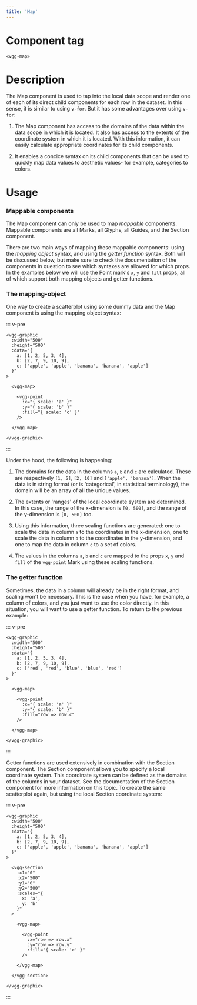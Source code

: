 ```yaml
---
title: 'Map'
---
```


# Component tag

`<vgg-map>`

# Description

The Map component is used to tap into the local data scope and render one
of each of its direct child components for each row in the dataset. In this sense,
it is similar to using `v-for`. But it has some advantages over using `v-for`:

1. The Map component has access to the domains of the data within the data scope
in which it is located. It also has access to the extents of the coordinate system
in which it is located. With this information, it can easily calculate appropriate
coordinates for its child components.

2. It enables a concice syntax on its child components that can be used to quickly
map data values to aesthetic values- for example, categories to colors.

# Usage

### Mappable components

The Map component can only be used to map _mappable_ components. Mappable components
are all Marks, all Glyphs, all Guides, and the Section component.

There are two main ways of mapping these mappable components: using the _mapping
object_ syntax, and using the _getter function_ syntax. Both will be discussed below,
but make sure to check the documentation of the components in question to see
which syntaxes are allowed for which props. In the examples below we will use
the Point mark's `x`, `y` and `fill` props, all of which support both mapping
objects and getter functions.

### The mapping-object

One way to create a scatterplot using some dummy data and the Map component is
using the mapping object syntax:

::: v-pre
```html{14-16}
<vgg-graphic
  :width="500"
  :height="500"
  :data="{
    a: [1, 2, 5, 3, 4],
    b: [2, 7, 9, 10, 9],
    c: ['apple', 'apple', 'banana', 'banana', 'apple']
  }"
>

  <vgg-map>

    <vgg-point
      :x="{ scale: 'a' }"
      :y="{ scale: 'b' }"
      :fill="{ scale: 'c' }"
    />

  </vgg-map>

</vgg-graphic>
```
:::

Under the hood, the following is happening:

1. The domains for the data in the columns `a`, `b` and `c` are calculated.
These are respectively `[1, 5]`, `[2, 10]` and `['apple', 'banana']`. When the data is in
string format (or is 'categorical', in statistical terminology), the domain will
be an array of all the unique values.

2. The extents or 'ranges' of the local coordinate system are determined. In this
case, the range of the x-dimension is `[0, 500]`, and the range of the y-dimension
is `[0, 500]` too.

3. Using this information, three scaling functions are generated: one to scale
the data in column `a` to the coordinates in the x-dimension, one to scale the
data in column `b` to the coordinates in the y-dimension, and one to map the
data in column `c` to a set of colors.

4. The values in the columns `a`, `b` and `c` are mapped to the props `x`, `y` and
`fill` of the `vgg-point` Mark using these scaling functions.

### The getter function

Sometimes, the data in a column will already be in the right format, and scaling
won't be necessary. This is the case when you have, for example, a column of
colors, and you just want to use the color directly. In this situation, you will
want to use a getter function. To return to the previous example:

::: v-pre
```html{7,16}
<vgg-graphic
  :width="500"
  :height="500"
  :data="{
    a: [1, 2, 5, 3, 4],
    b: [2, 7, 9, 10, 9],
    c: ['red', 'red', 'blue', 'blue', 'red']
  }"
>

  <vgg-map>

    <vgg-point
      :x="{ scale: 'a' }"
      :y="{ scale: 'b' }"
      :fill="row => row.c"
    />

  </vgg-map>

</vgg-graphic>
```
:::

Getter functions are used extensively in combination with the Section component.
The Section component allows you to specify a local coordinate system. This
coordinate system can be defined as the domains of the columns in your dataset. See
the documentation of the Section component for more information on this topic.
To create the same scatterplot again, but using the local Section coordinate
system:

::: v-pre
```html{16-19,25-26}
<vgg-graphic
  :width="500"
  :height="500"
  :data="{
    a: [1, 2, 5, 3, 4],
    b: [2, 7, 9, 10, 9],
    c: ['apple', 'apple', 'banana', 'banana', 'apple']
  }"
>

  <vgg-section
    :x1="0"
    :x2="500"
    :y1="0"
    :y2="500"
    :scales="{
      x: 'a',
      y: 'b'
    }"
  >

    <vgg-map>

      <vgg-point
        :x="row => row.x"
        :y="row => row.y"
        :fill="{ scale: 'c' }"
      />

    </vgg-map>

  </vgg-section>

</vgg-graphic>
```
:::
